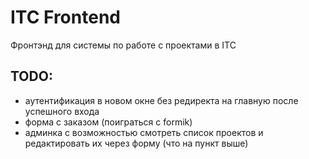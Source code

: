 # ITC Frontend
Фронтэнд для системы по работе с проектами в ITC

## TODO:
- аутентификация в новом окне без редиректа на главную после успешного входа
- форма с заказом (поиграться с formik)
- админка с возможностью смотреть список проектов и редактировать их через форму (что на пункт выше)
